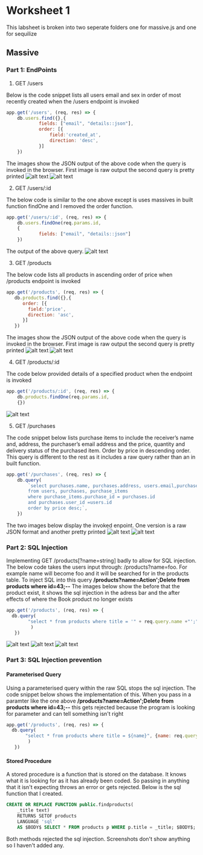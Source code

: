 # Worksheet 1
This labsheet is broken into two seperate folders one for massive.js and one for sequilize

## Massive
### Part 1: EndPoints
1. GET /users 

Below is the code snippet lists all users email and sex in order of most recently created when the /users endpoint is invoked
```javascript
app.get('/users', (req, res) => {
    db.users.find({},{
            fields: ["email", "details::json"],
            order: [{
                field:'created_at', 
                direction: 'desc',
            }]
    })
```

The images show the JSON output of the above code when the query is invoked in the browser. First image is raw output the second query is pretty printed
![alt text][users]
![alt text][users_pp]

2. GET /users/:id

The below code is similar to the one above except is uses massives in built function findOne and I removed the order function.

```javascript
app.get('/users/:id', (req, res) => {
    db.users.findOne(req.params.id,
    {
            fields: ["email", "details::json"]
    })
```
The output of the above query.
![alt text][users_id]


3. GET /products

The below code lists all products in ascending order of price when /products endpoint is invoked

```javascript
app.get('/products', (req, res) => {
   db.products.find({},{
      order: [{
        field:'price', 
        direction: 'asc',    
      }]
   }) 
```
The images show the JSON output of the above code when the query is invoked in the browser. First image is raw output the second query is pretty printed
![alt text][products]
![alt text][products_pp]

4. GET /products/:id

The code below provided details of a specified product when the endpoint is invoked
```javascript
app.get('/products/:id', (req, res) => {
    db.products.findOne(req.params.id,
    {})
```
![alt text][products_id]


5. GET /purchases

The code snippet below lists purchase items to include the receiver’s name and, address, the purchaser’s email address and the price, quantity and delivery status of the purchased item. Order by price in descending order.
This query is different to the rest as it includes a raw query rather than an in built function. 
```javascript
app.get('/purchases', (req, res) => {
    db.query(
        `select purchases.name, purchases.address, users.email,purchase_items.price, purchase_items.quantity, purchase_items.state 
        from users, purchases, purchase_items
        where purchase_items.purchase_id = purchases.id
        and purchases.user_id =users.id
        order by price desc;`,
    })
```
The two images below display the invoked enpoint. One version is a raw JSON format and another pretty printed
![alt text][purchases]
![alt text][purchases_pp]

### Part 2: SQL Injection
Implementing GET /products[?name=string] badly to allow for SQL injection.
The below code takes the users input through: /products?name=foo. For example name will become foo  and it will be searched for in the products table. To inject SQL into this query **/products?name=Action';Delete from products where id=43;--** The images below show the before that the product exist, it shows the sql injection in the adress bar and the after effects of where the Book product no longer exists
```javascript
app.get('/products', (req, res) => {
  db.query(
        "select * from products where title = '" + req.query.name +"';"
         )
   })
```
![alt text][sql_injection_before]
![alt text][sql_injected]
![alt text][sql_injection_after]

### Part 3:  SQL Injection prevention
#### Parameterised Query
Using a parameterised query within the raw SQL stops the sql injection. The code snippet below shows the implementation of this. When you pass in a paramter like the one above **/products?name=Action';Delete from products where id=43;--** this gets rejected because the program is looking for parameter and can tell something isn't right
```javascript
app.get('/products', (req, res) => {
  db.query(
       "select * from products where title = ${name}", {name: req.query.name}
        )
   })
```
#### Stored Procedure 
A stored procedure is a function that is stored on the database. It knows what it is looking for as it has already been coded. So passing in anything that it isn't expecting throws an error or gets rejected. Below is the sql function that I created. 
```sql
CREATE OR REPLACE FUNCTION public.findproducts(
	_title text)
    RETURNS SETOF products 
    LANGUAGE 'sql'
    AS $BODY$ SELECT * FROM products p WHERE p.title = _title; $BODY$;
```
Both methods rejected the sql injection. Screenshots don't show anything so I haven't added any. 

[users]: https://github.com/AaronAnthonyByrne/2019-tudublin-cmpu4023/blob/C15709609-wks-1/worksheets/1-rest-sql-orm/Massive/images/users.png "Image of users Query raw"
[users_pp]: https://github.com/AaronAnthonyByrne/2019-tudublin-cmpu4023/blob/C15709609-wks-1/worksheets/1-rest-sql-orm/Massive/images/users_pp.png "Image of users Query pretty printed"
[users_id]: https://github.com/AaronAnthonyByrne/2019-tudublin-cmpu4023/blob/C15709609-wks-1/worksheets/1-rest-sql-orm/Massive/images/users_id_pp.png "Image of users/:id Query pretty printed"
[products]: https://github.com/AaronAnthonyByrne/2019-tudublin-cmpu4023/blob/C15709609-wks-1/worksheets/1-rest-sql-orm/Massive/images/products_raw.png "Image of products query raw format"
[products_pp]: https://github.com/AaronAnthonyByrne/2019-tudublin-cmpu4023/blob/C15709609-wks-1/worksheets/1-rest-sql-orm/Massive/images/products_pp.png "Image of products query pp format"
[products_id]: https://github.com/AaronAnthonyByrne/2019-tudublin-cmpu4023/blob/C15709609-wks-1/worksheets/1-rest-sql-orm/Massive/images/products_id_pp.png "Image of products/:id query pp format"
[purchases]: https://github.com/AaronAnthonyByrne/2019-tudublin-cmpu4023/blob/C15709609-wks-1/worksheets/1-rest-sql-orm/Massive/images/purchases_raw.png "Image of purchases raw"
[purchases_pp]:https://github.com/AaronAnthonyByrne/2019-tudublin-cmpu4023/blob/C15709609-wks-1/worksheets/1-rest-sql-orm/Massive/images/purchases_pp.png "Image of purchases"
[sql_injection_before]: https://github.com/AaronAnthonyByrne/2019-tudublin-cmpu4023/blob/C15709609-wks-1/worksheets/1-rest-sql-orm/Massive/images/query_before.png "Images of before SQL injection"
[sql_injected]:https://github.com/AaronAnthonyByrne/2019-tudublin-cmpu4023/blob/C15709609-wks-1/worksheets/1-rest-sql-orm/Massive/images/sqp_injection.png "Image showing the sql injection"
[sql_injection_after]: https://github.com/AaronAnthonyByrne/2019-tudublin-cmpu4023/blob/C15709609-wks-1/worksheets/1-rest-sql-orm/Massive/images/query_after.png "Image of after the SQL injection"
